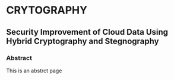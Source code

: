 # CRYTOGRAPHY
## Security Improvement of Cloud Data Using Hybrid Cryptography and Stegnography
<h3> Abstract </h3>
<p>This is an abstrct page</p>
